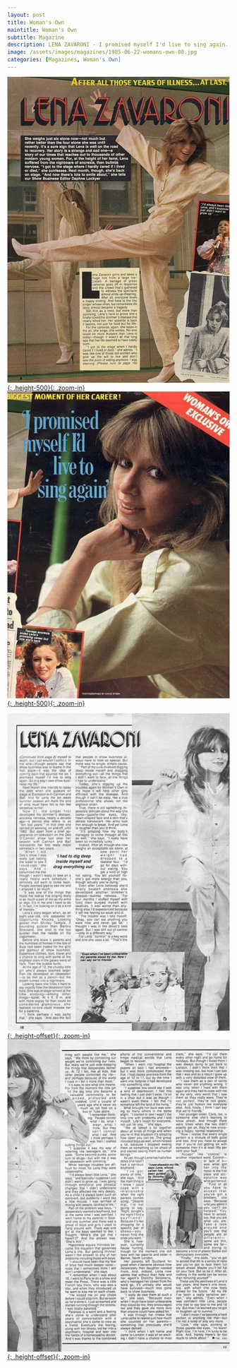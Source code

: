 ```yaml
---
layout: post
title: Woman's Own
maintitle: Woman's Own
subtitle: Magazine
description: LENA ZAVARONI - I promised myself I'd live to sing again. 4 page exclusive interview.
image: /assets/images/magazines/1985-06-22-womans-own-08.jpg
categories: [Magazines, Woman's Own]
---
```


[![Woman's Own Dated 22 June 1985 - Page 8](/assets/images/magazines/1985-06-22-womans-own-08.jpg){: .height-500}{: .zoom-in}](/assets/images/magazines/1985-06-22-womans-own-08.jpg)
[![Woman's Own Dated 22 June 1985 - Page 9](/assets/images/magazines/1985-06-22-womans-own-09.jpg){: .height-500}{: .zoom-in}](/assets/images/magazines/1985-06-22-womans-own-09.jpg)


[![Woman's Own Dated 22 June 1985 - Page 10](/assets/images/magazines/1985-06-22-womans-own-10.jpg){: .height-offset}{: .zoom-in}](/assets/images/magazines/1985-06-22-womans-own-10.jpg)
[![Woman's Own Dated 22 June 1985 - Page 11](/assets/images/magazines/1985-06-22-womans-own-11.jpg){: .height-offset}{: .zoom-in}](/assets/images/magazines/1985-06-22-womans-own-11.jpg)

<style>
.height-offset {width:auto; height:518px;}
</style>
